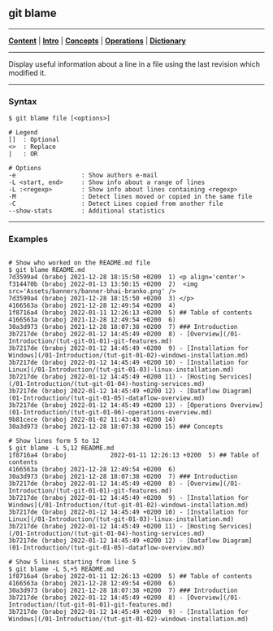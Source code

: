 ## git blame
________________________________________________________________________________
[**Content**](../../README.md) |
[**Intro**](../../01-Introduction/introduction.md) |
[**Concepts**](../../02-Concepts/concepts.md) |
[**Operations**](../../03-Operations/operations.md) |
[**Dictionary**](../../04-Appendix/dictionary.md)
________________________________________________________________________________

Display useful information about a line in a file using the last revision which modified it. 

-------------------------------------------------------------------------------
### Syntax
```
$ git blame file [<options>]
 
# Legend
[]  : Optional
<>  : Replace
|   : OR

# Options
-e                  : Show authors e-mail
-L <start, end>     : Show info about a range of lines
-L :<regexp>        : Show info about lines containing <regexp> 
-M                  : Detect lines moved or copied in the same file
-C                  : Detect Lines copied from another file
--show-stats        : Additional statistics
```

-------------------------------------------------------------------------------
### Examples
```shell

# Show who worked on the README.md file
$ git blame README.md
7d3599a4 (braboj 2021-12-28 18:15:50 +0200  1) <p align='center'>
f314470b (braboj 2022-01-13 13:50:15 +0200  2)  <img src='Assets/banners/banner-bhai-branko.png' />
7d3599a4 (braboj 2021-12-28 18:15:50 +0200  3) </p>
4166563a (braboj 2021-12-28 12:49:54 +0200  4)
1f8716a4 (braboj 2022-01-11 12:26:13 +0200  5) ## Table of contents
4166563a (braboj 2021-12-28 12:49:54 +0200  6)
30a3d973 (braboj 2021-12-28 18:07:38 +0200  7) ### Introduction
3b7217de (braboj 2022-01-12 14:45:49 +0200  8) - [Overview](/01-Introduction/(tut-git-01-01)-git-features.md)
3b7217de (braboj 2022-01-12 14:45:49 +0200  9) - [Installation for Windows](/01-Introduction/(tut-git-01-02)-windows-installation.md)
3b7217de (braboj 2022-01-12 14:45:49 +0200 10) - [Installation for Linux](/01-Introduction/(tut-git-01-03)-linux-installation.md)
3b7217de (braboj 2022-01-12 14:45:49 +0200 11) - [Hosting Services](/01-Introduction/(tut-git-01-04)-hosting-services.md)
3b7217de (braboj 2022-01-12 14:45:49 +0200 12) - [Dataflow Diagram](01-Introduction/(tut-git-01-05)-dataflow-overview.md)
3b7217de (braboj 2022-01-12 14:45:49 +0200 13) - [Operations Overview](01-Introduction/(tut-git-01-06)-operations-overview.md)
9b81cece (braboj 2022-01-02 11:43:43 +0200 14)
30a3d973 (braboj 2021-12-28 18:07:38 +0200 15) ### Concepts

# Show lines form 5 to 12
$ git blame -L 5,12 README.md
1f8716a4 (braboj            2022-01-11 12:26:13 +0200  5) ## Table of contents
4166563a (braboj 2021-12-28 12:49:54 +0200  6)
30a3d973 (braboj 2021-12-28 18:07:38 +0200  7) ### Introduction
3b7217de (braboj 2022-01-12 14:45:49 +0200  8) - [Overview](/01-Introduction/(tut-git-01-01)-git-features.md)
3b7217de (braboj 2022-01-12 14:45:49 +0200  9) - [Installation for Windows](/01-Introduction/(tut-git-01-02)-windows-installation.md)
3b7217de (braboj 2022-01-12 14:45:49 +0200 10) - [Installation for Linux](/01-Introduction/(tut-git-01-03)-linux-installation.md)
3b7217de (braboj 2022-01-12 14:45:49 +0200 11) - [Hosting Services](/01-Introduction/(tut-git-01-04)-hosting-services.md)
3b7217de (braboj 2022-01-12 14:45:49 +0200 12) - [Dataflow Diagram](01-Introduction/(tut-git-01-05)-dataflow-overview.md)

# Show 5 lines starting from line 5
$ git blame -L 5,+5 README.md
1f8716a4 (braboj 2022-01-11 12:26:13 +0200  5) ## Table of contents
4166563a (braboj 2021-12-28 12:49:54 +0200  6)
30a3d973 (braboj 2021-12-28 18:07:38 +0200  7) ### Introduction
3b7217de (braboj 2022-01-12 14:45:49 +0200  8) - [Overview](/01-Introduction/(tut-git-01-01)-git-features.md)
3b7217de (braboj 2022-01-12 14:45:49 +0200  9) - [Installation for Windows](/01-Introduction/(tut-git-01-02)-windows-installation.md)
```
